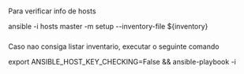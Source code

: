 #####
Para verificar info de hosts

ansible -i hosts master -m setup --inventory-file ${inventory}

#####

Caso nao consiga listar inventario, executar o seguinte comando

export ANSIBLE_HOST_KEY_CHECKING=False && ansible-playbook -i